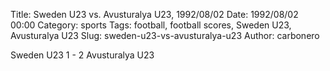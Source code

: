 Title: Sweden U23 vs. Avusturalya U23, 1992/08/02
Date: 1992/08/02 00:00
Category: sports
Tags: football, football scores, Sweden U23, Avusturalya U23
Slug: sweden-u23-vs-avusturalya-u23
Author: carbonero


Sweden U23 1 - 2 Avusturalya U23
